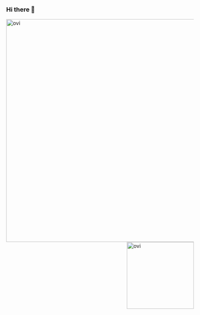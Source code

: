 ### Hi there 👋
<p>
<img align="left" src="https://github-readme-stats.vercel.app/api?username=dariusdinu&show_icons=true&theme=gruvbox" width="600" alt="ovi">
</p>
<p>&nbsp;
<img alt="ovi" height="180" align="right" src="https://github-readme-stats.vercel.app/api/top-langs/?username=dariusdinu&layout=compact&theme=gruvbox">
</p>


<!--
**dariusdinu/dariusdinu** is a ✨ _special_ ✨ repository because its `README.md` (this file) appears on your GitHub profile.
<div align="center">![Anurag's GitHub stats](https://github-readme-stats.vercel.app/api?username=dariusdinu&show_icons=true&theme=gruvbox)</div>
<div align="center"> [![Top Langs]()](https://github.com/anuraghazra/github-readme-stats)</div>
Here are some ideas to get you started:

- 🔭 I’m currently working on ...
- 🌱 I’m currently learning ...
- 👯 I’m looking to collaborate on ...
- 🤔 I’m looking for help with ...
- 💬 Ask me about ...
- 📫 How to reach me: ...
- 😄 Pronouns: ...
- ⚡ Fun fact: ...
-->
